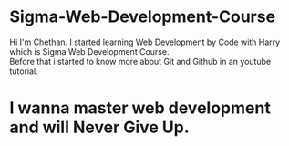 # Sigma-Web-Development-Course
Hi I'm Chethan. I started learning Web Development by Code with Harry which is Sigma Web Development Course.
<br>
Before that i started to know more about Git and Github in an youtube tutorial.
<br>
# I wanna master web development and will Never Give Up.

